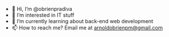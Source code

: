 - 👋 Hi, I’m @obrienpradiva
- 👀 I’m interested in IT stuff
- 🌱 I’m currently learning about back-end web development
- 📫 How to reach me? Email me at arnoldobrienpm@gmail.com
